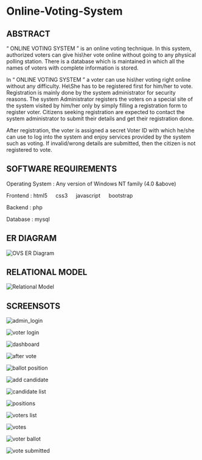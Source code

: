# Online-Voting-System

## ABSTRACT
“ ONLINE VOTING SYSTEM ” is an online voting technique. In this system, authorized voters can give his\her vote online without going to any physical polling station. There is a database which is maintained in which all the names of voters with complete information is stored.

In “ ONLINE VOTING SYSTEM ” a voter can use his\her voting right online without any difficulty. He\She has to be registered first for him/her to vote. Registration is mainly done by the system administrator for security reasons. The system Administrator registers the voters on a special site of the system visited by him/her only by simply filling a registration form to register voter. Citizens seeking registration are expected to contact the system administrator to submit their details and get their registration done.

After registration, the voter is assigned a secret Voter ID with which he/she can use to log into the system and enjoy services provided by the system such as voting. If invalid/wrong details are submitted, then the citizen is not registered to vote.


## SOFTWARE REQUIREMENTS
Operating System : Any version of Windows NT family (4.0 &above)
 
 
Frontend : html5   css3   javascript   bootstrap

Backend : php

Database : mysql

## ER DIAGRAM

![OVS ER Diagram](https://user-images.githubusercontent.com/72904996/121797612-f1b2d600-cc3e-11eb-9dfc-836fc1da8591.jpg)

## RELATIONAL MODEL

![Relational Model](https://user-images.githubusercontent.com/72904996/121797616-fd9e9800-cc3e-11eb-9b94-b8eebe829a56.jpg)

## SCREENSOTS

![admin_login](https://user-images.githubusercontent.com/72904996/121797630-16a74900-cc3f-11eb-9762-3be8ae1cb6e8.png)

![voter login](https://user-images.githubusercontent.com/72904996/121797592-c29c6480-cc3e-11eb-99e1-ed2268593f54.png)

![dashboard](https://user-images.githubusercontent.com/72904996/121797542-7cdf9c00-cc3e-11eb-9ede-e6f2a113bb7e.png)

![after vote](https://user-images.githubusercontent.com/72904996/121797560-94b72000-cc3e-11eb-9b55-8470e5e52dfb.png)

![ballot position](https://user-images.githubusercontent.com/72904996/121797563-9aad0100-cc3e-11eb-9afa-eda12498381e.png)

![add candidate](https://user-images.githubusercontent.com/72904996/121797598-d3e57100-cc3e-11eb-9a36-0b3bdaae2d25.png)

![candidate list](https://user-images.githubusercontent.com/72904996/121797568-a4ceff80-cc3e-11eb-80c6-041d8129a8c5.png)

![positions](https://user-images.githubusercontent.com/72904996/121797573-aa2c4a00-cc3e-11eb-909b-96c8daf227e2.png)

![voters list](https://user-images.githubusercontent.com/72904996/121797580-b2848500-cc3e-11eb-8f0a-c543844850a5.png)

![votes](https://user-images.githubusercontent.com/72904996/121797583-b7e1cf80-cc3e-11eb-9eaa-c54dbdb58abd.png)

![voter ballot](https://user-images.githubusercontent.com/72904996/121797601-dba51580-cc3e-11eb-92c4-8dee66f4cf57.png)

![vote submitted](https://user-images.githubusercontent.com/72904996/121797604-e364ba00-cc3e-11eb-80e3-94370306b0e9.png)

